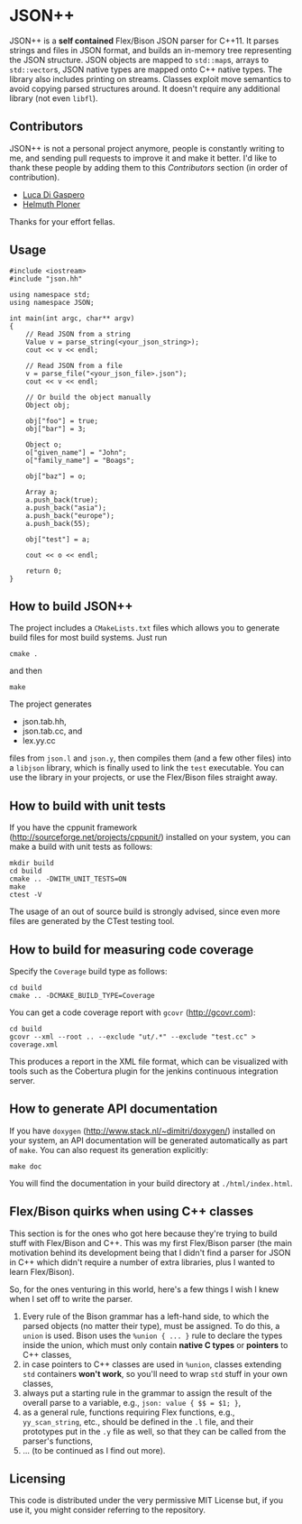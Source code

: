 # JSON++

JSON\+\+ is a **self contained** Flex/Bison JSON parser for C\+\+11. It parses strings and files in JSON format, and builds an in-memory tree representing the JSON structure. JSON objects are mapped to `std::map`s, arrays to `std::vector`s, JSON native types are mapped onto C++ native types. The library also includes printing on streams. Classes exploit move semantics to avoid copying parsed structures around. It doesn't require any additional library (not even `libfl`).

## Contributors

JSON++ is not a personal project anymore, people is constantly writing to me, and sending pull requests to improve it and make it better. I'd like to thank these people by adding them to this *Contributors* section (in order of contribution).

* [Luca Di Gaspero](https://bitbucket.org/ldigaspero)
* [Helmuth Ploner](https://bitbucket.org/HelmuthPloner)

Thanks for your effort fellas.

## Usage

	#include <iostream>
	#include "json.hh"
	
	using namespace std;
	using namespace JSON;
	
	int main(int argc, char** argv)
	{
		// Read JSON from a string
		Value v = parse_string(<your_json_string>);
		cout << v << endl;
        
        // Read JSON from a file
		v = parse_file("<your_json_file>.json");
		cout << v << endl;
		
        // Or build the object manually
        Object obj;
    
        obj["foo"] = true;
        obj["bar"] = 3;
    
        Object o;
        o["given_name"] = "John";
        o["family_name"] = "Boags";
    
        obj["baz"] = o;
        
        Array a;
        a.push_back(true);
        a.push_back("asia");
        a.push_back("europe");
        a.push_back(55);
    
        obj["test"] = a;
        
		cout << o << endl;
        
        return 0;
	}

## How to build JSON++

The project includes a `CMakeLists.txt` files which allows you to generate build files for most build systems. Just run

    cmake .    

and then

    make

The project generates 


* json.tab.hh,
* json.tab.cc, and
* lex.yy.cc

files from `json.l` and `json.y`, then compiles them (and a few other files) into a `libjson` library, which is finally used to link the `test` executable. You can use the library in your projects, or use the Flex/Bison files straight away.

## How to build with unit tests

If you have the cppunit framework (http://sourceforge.net/projects/cppunit/) installed on your system, you can make a build with unit tests as follows:

    mkdir build
    cd build
    cmake .. -DWITH_UNIT_TESTS=ON
    make
    ctest -V

The usage of an out of source build is strongly advised, since even more files are generated by the CTest testing tool.   


## How to build for measuring code coverage 

Specify the `Coverage` build type as follows:

    cd build
    cmake .. -DCMAKE_BUILD_TYPE=Coverage

You can get a code coverage report with `gcovr` (http://gcovr.com):

    cd build
    gcovr --xml --root .. --exclude "ut/.*" --exclude "test.cc" > coverage.xml

This produces a report in the XML file format, which can be visualized with tools such as the
Cobertura plugin for the jenkins continuous integration server.
 

## How to generate API documentation

If you have `doxygen` (http://www.stack.nl/~dimitri/doxygen/) installed on your system, an API documentation will be generated automatically as part of `make`. You can also request its generation explicitly:

    make doc

You will find the documentation in your build directory at `./html/index.html`.
 

## Flex/Bison quirks when using C++ classes

This section is for the ones who got here because they're trying to build stuff with Flex/Bison and C\+\+. This was my first Flex/Bison parser (the main motivation behind its development being that I didn't find a parser for JSON in C\+\+ which didn't require a number of extra libraries, plus I wanted to learn Flex/Bison).

So, for the ones venturing in this world, here's a few things I wish I knew when I set off to write the parser.

1. Every rule of the Bison grammar has a left-hand side, to which the parsed objects (no matter their type), must be assigned. To do this, a `union` is used. Bison uses the `%union { ... }` rule to declare the types inside the union, which must only contain **native C types** or **pointers** to C++ classes,
2. in case pointers to C++ classes are used in `%union`, classes extending `std` containers **won't work**, so you'll need to wrap `std` stuff in your own classes,
3. always put a starting rule in the grammar to assign the result of the overall parse to a variable, e.g., `json: value { $$ = $1; }`,
4. as a general rule, functions requiring Flex functions, e.g., `yy_scan_string`, etc., should be defined in the `.l` file, and their prototypes put in the `.y` file as well, so that they can be called from the parser's functions,
5. ... (to be continued as I find out more).

## Licensing

This code is distributed under the very permissive MIT License but, if you use it, you might consider referring to the repository.